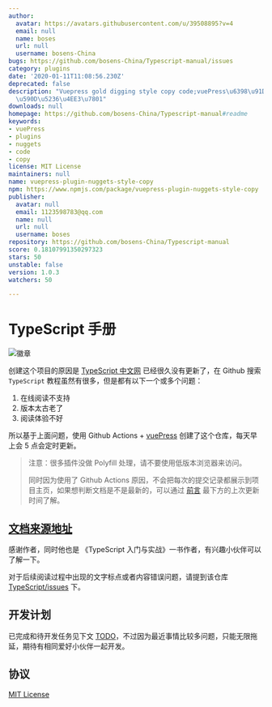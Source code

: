 ```yaml
---
author:
  avatar: https://avatars.githubusercontent.com/u/39508895?v=4
  email: null
  name: boses
  url: null
  username: bosens-China
bugs: https://github.com/bosens-China/Typescript-manual/issues
category: plugins
date: '2020-01-11T11:08:56.230Z'
deprecated: false
description: "Vuepress gold digging style copy code;vuePress\u6398\u91D1\u98CE\u683C\
  \u590D\u5236\u4EE3\u7801"
downloads: null
homepage: https://github.com/bosens-China/Typescript-manual#readme
keywords:
- vuePress
- plugins
- nuggets
- code
- copy
license: MIT License
maintainers: null
name: vuepress-plugin-nuggets-style-copy
npm: https://www.npmjs.com/package/vuepress-plugin-nuggets-style-copy
publisher:
  avatar: null
  email: 1123598783@qq.com
  name: null
  url: null
  username: boses
repository: https://github.com/bosens-China/Typescript-manual
score: 0.18107991350297323
stars: 50
unstable: false
version: 1.0.3
watchers: 50

---
```


# TypeScript 手册

![徽章](https://img.shields.io/badge/License-MIT-brightgreen)

创建这个项目的原因是 [TypeScript 中文网](https://www.tslang.cn/) 已经很久没有更新了，在 Github 搜索 `TypeScript` 教程虽然有很多，但是都有以下一个或多个问题：

1. 在线阅读不支持
2. 版本太古老了
3. 阅读体验不好

所以基于上面问题，使用 Github Actions + [vuePress](https://vuepress.vuejs.org/) 创建了这个仓库，每天早上会 5 点会定时更新。

<!-- > ~~因为 github 访问不稳定，这里提供一个[备用地址](https://tsc.yangliu.pub/)，如果喜欢请点击一下 `star` 支持一下~~ -->

> 注意：很多插件没做 Polyfill 处理，请不要使用低版本浏览器来访问。
>
> 同时因为使用了 Github Actions 原因，不会把每次的提交记录都展示到项目主页，如果想判断文档是不是最新的，可以通过 [前言](https://bosens-china.github.io/Typescript-manual/describe/) 最下方的上次更新时间了解。

## [文档来源地址](https://github.com/zhongsp/TypeScript)

感谢作者，同时他也是 《TypeScript 入门与实战》一书作者，有兴趣小伙伴可以了解一下。

对于后续阅读过程中出现的文字标点或者内容错误问题，请提到该仓库[TypeScript/issues](https://github.com/zhongsp/TypeScript/issues) 下。

## 开发计划

已完成和待开发任务见下文 [TODO](/TODO.md)，不过因为最近事情比较多问题，只能无限拖延，期待有相同爱好小伙伴一起开发。

## 协议

[MIT License](/License)
